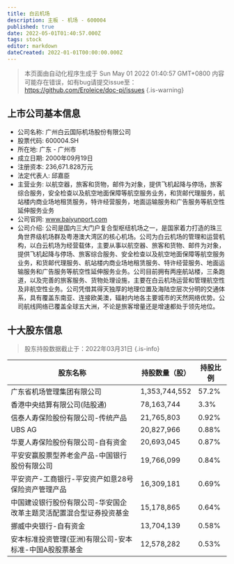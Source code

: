```yaml
---
title: 白云机场
description: 主板 - 机场 - 600004
published: true
date: 2022-05-01T01:40:57.000Z
tags: stock
editor: markdown
dateCreated: 2022-01-01T00:00:00.000Z
---
```


> 本页面由自动化程序生成于 Sun May 01 2022 01:40:57 GMT+0800
> 内容可能存在错误，如有bug请提交issue至：https://github.com/Eroleice/doc-pi/issues
{.is-warning}

## 上市公司基本信息
- 公司名称: 广州白云国际机场股份有限公司
- 股票代码: 600004.SH
- 所在地: 广东 - 广州市
- 成立日期: 2000年09月19日
- 注册资本: 236,671.828万元
- 法定代表人: 邱嘉臣
- 主营业务: 以航空器，旅客和货物，邮件为对象，提供飞机起降与停场，旅客综合服务，安全检查以及航空地面保障等航空服务业务，和货邮代理服务，航站楼内商业场地租赁服务，特许经营服务，地面运输服务和广告服务等航空性延伸服务业务
- 公司官网: www.baiyunport.com
- 公司介绍: 公司是国内三大门户复合型枢纽机场之一，是国家着力打造的珠三角世界级机场群及粤港澳大湾区的核心机场。公司为白云机场的管理和运营机构，以白云机场为经营载体，主要从事以航空器、旅客和货物、邮件为对象，提供飞机起降与停场、旅客综合服务、安全检查以及航空地面保障等航空服务业务，和货邮代理服务、航站楼内商业场地租赁服务、特许经营服务、地面运输服务和广告服务等航空性延伸服务业务。公司目前拥有两座航站楼，三条跑道，以及完善的旅客服务、货物处理设施，主要在白云机场运营和管理航空性及非航空性业务。公司凭借其得天独厚的地理位置及海陆空层次分明的交通体系，具有覆盖东南亚、连接欧美澳，辐射内地各主要城市的天然网络优势。公司航线网络已覆盖全球五大洲，不论是旅客增量还是增速都处于领先地位。


## 十大股东信息
> 股东持股数据截止于：2022年03月31日
{.is-info}

| 股东名称 | 持股数量（股） | 持股比例 |
| --- | --- | --- |
| 广东省机场管理集团有限公司 | 1,353,744,552 | 57.2% |
| 香港中央结算有限公司(陆股通) | 78,163,744 | 3.3% |
| 信泰人寿保险股份有限公司-传统产品 | 21,765,803 | 0.92% |
| UBS AG | 20,827,966 | 0.88% |
| 华夏人寿保险股份有限公司-自有资金 | 20,693,045 | 0.87% |
| 平安安赢股票型养老金产品-中国银行股份有限公司 | 19,766,099 | 0.84% |
| 平安资产-工商银行-平安资产如意28号保险资产管理产品 | 16,309,181 | 0.69% |
| 中国建设银行股份有限公司-华安国企改革主题灵活配置混合型证券投资基金 | 15,178,865 | 0.64% |
| 挪威中央银行-自有资金 | 13,704,139 | 0.58% |
| 安本标准投资管理(亚洲)有限公司-安本标准-中国A股股票基金 | 12,578,282 | 0.53% |





